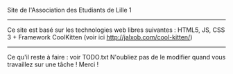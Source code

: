 Site de l'Association des Etudiants de Lille 1

---------------------------------------------

Ce site est basé sur les technologies web libres suivantes : HTML5, JS, CSS 3 + Framework CoolKitten (voir ici http://jalxob.com/cool-kitten/)

---------------------------------------------

Ce qu'il reste à faire : voir TODO.txt
N'oubliez pas de le modifier quand vous travaillez sur une tâche ! Merci !

